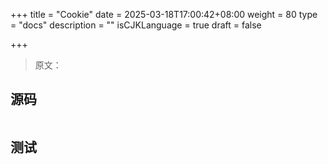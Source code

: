 +++
title = "Cookie"
date = 2025-03-18T17:00:42+08:00
weight = 80
type = "docs"
description = ""
isCJKLanguage = true
draft = false

+++

> 原文：

## 源码

```go

```



## 测试

```powershell

```

